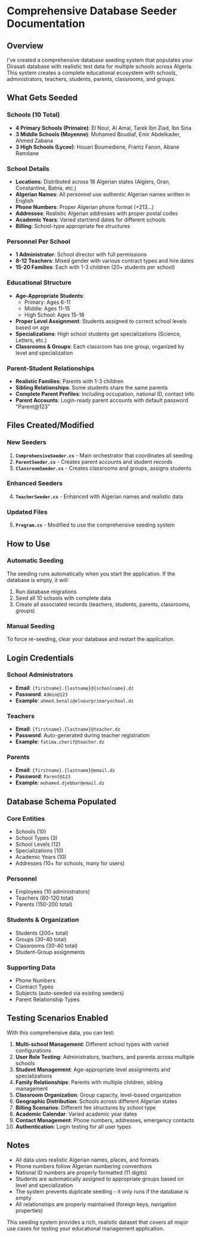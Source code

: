 # Comprehensive Database Seeder Documentation

## Overview

I've created a comprehensive database seeding system that populates your Dirasati database with realistic test data for multiple schools across Algeria. This system creates a complete educational ecosystem with schools, administrators, teachers, students, parents, classrooms, and groups.

## What Gets Seeded

### Schools (10 Total)

- **4 Primary Schools (Primaire)**: El Nour, Al Amal, Tarek Ibn Ziad, Ibn Sina
- **3 Middle Schools (Moyenne)**: Mohamed Boudiaf, Emir Abdelkader, Ahmed Zabana
- **3 High Schools (Lycee)**: Houari Boumediene, Frantz Fanon, Abane Ramdane

### School Details

- **Locations**: Distributed across 18 Algerian states (Algiers, Oran, Constantine, Batna, etc.)
- **Algerian Names**: All personnel use authentic Algerian names written in English
- **Phone Numbers**: Proper Algerian phone format (+213...)
- **Addresses**: Realistic Algerian addresses with proper postal codes
- **Academic Years**: Varied start/end dates for different schools
- **Billing**: School-type appropriate fee structures

### Personnel Per School

- **1 Administrator**: School director with full permissions
- **8-12 Teachers**: Mixed gender with various contract types and hire dates
- **15-20 Families**: Each with 1-3 children (20+ students per school)

### Educational Structure

- **Age-Appropriate Students**:
  - Primary: Ages 6-11
  - Middle: Ages 11-15
  - High School: Ages 15-18
- **Proper Level Assignment**: Students assigned to correct school levels based on age
- **Specializations**: High school students get specializations (Science, Letters, etc.)
- **Classrooms & Groups**: Each classroom has one group, organized by level and specialization

### Parent-Student Relationships

- **Realistic Families**: Parents with 1-3 children
- **Sibling Relationships**: Some students share the same parents
- **Complete Parent Profiles**: Including occupation, national ID, contact info
- **Parent Accounts**: Login-ready parent accounts with default password "Parent@123"

## Files Created/Modified

### New Seeders

1. **`ComprehensiveSeeder.cs`** - Main orchestrator that coordinates all seeding
2. **`ParentSeeder.cs`** - Creates parent accounts and student records
3. **`ClassroomSeeder.cs`** - Creates classrooms and groups, assigns students

### Enhanced Seeders

4. **`TeacherSeeder.cs`** - Enhanced with Algerian names and realistic data

### Updated Files

5. **`Program.cs`** - Modified to use the comprehensive seeding system

## How to Use

### Automatic Seeding

The seeding runs automatically when you start the application. If the database is empty, it will:

1. Run database migrations
2. Seed all 10 schools with complete data
3. Create all associated records (teachers, students, parents, classrooms, groups)

### Manual Seeding

To force re-seeding, clear your database and restart the application.

## Login Credentials

### School Administrators

- **Email**: `{firstname}.{lastname}@{schoolname}.dz`
- **Password**: `Admin@123`
- **Example**: `ahmed.benali@elnourprimaryschool.dz`

### Teachers

- **Email**: `{firstname}.{lastname}@teacher.dz`
- **Password**: Auto-generated during teacher registration
- **Example**: `fatima.cherif@teacher.dz`

### Parents

- **Email**: `{firstname}.{lastname}@email.dz`
- **Password**: `Parent@123`
- **Example**: `mohamed.djebbar@email.dz`

## Database Schema Populated

### Core Entities

- Schools (10)
- School Types (3)
- School Levels (12)
- Specializations (10)
- Academic Years (10)
- Addresses (10+ for schools, many for users)

### Personnel

- Employees (10 administrators)
- Teachers (80-120 total)
- Parents (150-200 total)

### Students & Organization

- Students (200+ total)
- Groups (30-40 total)
- Classrooms (30-40 total)
- Student-Group assignments

### Supporting Data

- Phone Numbers
- Contract Types
- Subjects (auto-seeded via existing seeders)
- Parent Relationship Types

## Testing Scenarios Enabled

With this comprehensive data, you can test:

1. **Multi-school Management**: Different school types with varied configurations
2. **User Role Testing**: Administrators, teachers, and parents across multiple schools
3. **Student Management**: Age-appropriate level assignments and specializations
4. **Family Relationships**: Parents with multiple children, sibling management
5. **Classroom Organization**: Group capacity, level-based organization
6. **Geographic Distribution**: Schools across different Algerian states
7. **Billing Scenarios**: Different fee structures by school type
8. **Academic Calendar**: Varied academic year dates
9. **Contact Management**: Phone numbers, addresses, emergency contacts
10. **Authentication**: Login testing for all user types

## Notes

- All data uses realistic Algerian names, places, and formats
- Phone numbers follow Algerian numbering conventions
- National ID numbers are properly formatted (11 digits)
- Students are automatically assigned to appropriate groups based on level and specialization
- The system prevents duplicate seeding - it only runs if the database is empty
- All relationships are properly maintained (foreign keys, navigation properties)

This seeding system provides a rich, realistic dataset that covers all major use cases for testing your educational management application.

